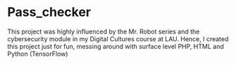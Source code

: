 # Pass_checker
This project was highly influenced by the Mr. Robot series and the cybersecurity module in my Digital Cultures course at LAU. Hence, I created this project just for fun, messing around with surface level PHP, HTML and Python (TensorFlow)
